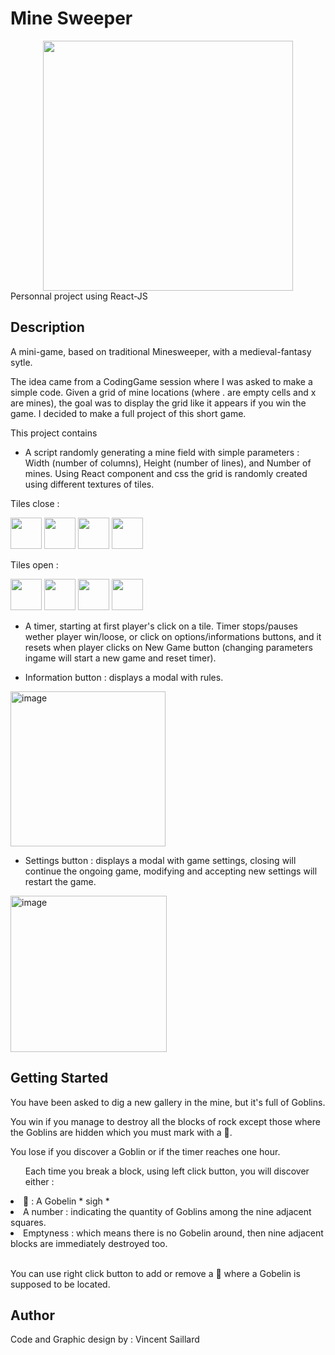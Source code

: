 # Mine Sweeper
<div align=center>
  <a href="https://mine-sweeper-online.netlify.app/" target="_blank"><img src="https://github.com/Vincent-Saillard/minesweeper/assets/144067650/c7e6e8e8-3096-41c3-b1ec-7eedad9b9efa" width="400" height="400" margin-bottom="10px"/></a>
</div>
Personnal project using React-JS

## Description

A mini-game, based on traditional Minesweeper, with a medieval-fantasy sytle.

The idea came from a CodingGame session where I was asked to make a simple code. Given a grid of mine locations (where . are empty cells and x are mines), the goal was to display the grid like it appears if you win the game.
I decided to make a full project of this short game.

This project contains

- A script randomly generating a mine field with simple parameters : Width (number of columns), Height (number of lines), and Number of mines.
Using React component and css the grid is randomly created using different textures of tiles.
<p>Tiles close :</p>
<div>
  <img src="https://github.com/Vincent-Saillard/minesweeper/assets/144067650/3b2f7851-9f95-4eed-b05b-b6813e2e8f80" width="50" height="50"/>
  <img src="https://github.com/Vincent-Saillard/minesweeper/assets/144067650/966bed8d-691f-4c12-993b-b5064272a8f5" width="50" height="50"/>
  <img src="https://github.com/Vincent-Saillard/minesweeper/assets/144067650/6e01a903-ff99-47b2-9c77-bab3318b65d8" width="50" height="50"/>
  <img src="https://github.com/Vincent-Saillard/minesweeper/assets/144067650/7b0161aa-00ac-4a54-925d-2b1879308c45" width="50" height="50"/>
</div>
<p>Tiles open :</p>
<div>
  <img src="https://github.com/Vincent-Saillard/minesweeper/assets/144067650/d28eb94a-d3eb-4ba6-94fe-f5dea5c10946" width="50" height="50"/>
  <img src="https://github.com/Vincent-Saillard/minesweeper/assets/144067650/663961e4-ba88-4312-83e8-93677718b86b" width="50" height="50"/>
  <img src="https://github.com/Vincent-Saillard/minesweeper/assets/144067650/d559147b-82cb-4877-b480-59d8cf1cd86d" width="50" height="50"/>
  <img src="https://github.com/Vincent-Saillard/minesweeper/assets/144067650/c09dae93-8afc-4089-a097-30bf1f833a5f" width="50" height="50"/>
</div>

- A timer, starting at first player's click on a tile.
Timer stops/pauses wether player win/loose, or click on options/informations buttons, and it resets when player clicks on New Game button (changing parameters ingame will start a new game and reset timer).

- Information button : displays a modal with rules.
<img width="248" alt="image" src="https://github.com/Vincent-Saillard/minesweeper/assets/144067650/6b16e4fd-5777-4cd7-bfdd-06f8bccf4fdf">

- Settings button : displays a modal with game settings, closing will continue the ongoing game, modifying and accepting new settings will restart the game.
<img width="250" alt="image" src="https://github.com/Vincent-Saillard/minesweeper/assets/144067650/e489d511-cd47-4b6c-a276-f168fade30dd">


## Getting Started

<p>
                      You have been asked to dig a new gallery in the mine, but
                      it's full of Goblins.
                    </p>
                    <p>
                      You win if you manage to destroy all the blocks of rock
                      except those where the Goblins are hidden which you must
                      mark with a 🚩.
                    </p>
                    <p>
                      You lose if you discover a Goblin or if the timer reaches
                      one hour.
                    </p>
                   <ul>
                      Each time you <span>break a block</span>, using
                      <span>left click </span>button, you will discover either :
                    </ul>
                    <li>🧌 : A Gobelin * sigh *</li>
                    <li>
                      <span>A number</span> : indicating the quantity of Goblins
                      among the nine adjacent squares.
                    </li>
                    <li>
                      <span>Emptyness</span> : which means there is no Gobelin
                      around, then nine adjacent blocks are immediately
                      destroyed too.
                    </li>
                    </br>
                    <p>
                      You can use <span>right click</span> button to add or
                      remove a 🚩 where a Gobelin is supposed to be located.
                    </p>
                

## Author
Code and Graphic design by :
Vincent Saillard


